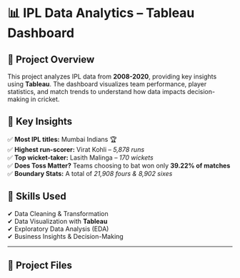 # 📊 IPL Data Analytics – Tableau Dashboard  

## 🚀 Project Overview  
This project analyzes IPL data from **2008-2020**, providing key insights using **Tableau**. The dashboard visualizes team performance, player statistics, and match trends to understand how data impacts decision-making in cricket.  

## 📌 Key Insights  
✅ **Most IPL titles:** Mumbai Indians 🏆  
✅ **Highest run-scorer:** Virat Kohli – *5,878 runs*  
✅ **Top wicket-taker:** Lasith Malinga – *170 wickets*  
✅ **Does Toss Matter?** Teams choosing to bat won only **39.22% of matches**  
✅ **Boundary Stats:** A total of *21,908 fours & 8,902 sixes*  

## 🎯 Skills Used  
✔ Data Cleaning & Transformation  
✔ Data Visualization with **Tableau**  
✔ Exploratory Data Analysis (EDA)  
✔ Business Insights & Decision-Making  

---

## 📂 Project Files  

